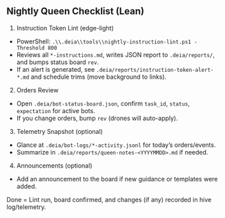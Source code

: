 ## Nightly Queen Checklist (Lean)

1) Instruction Token Lint (edge-light)
- PowerShell: `.\\.deia\\tools\\nightly-instruction-lint.ps1 -Threshold 800`
- Reviews all `*-instructions.md`, writes JSON report to `.deia/reports/`, and bumps status board `rev`.
- If an alert is generated, see `.deia/reports/instruction-token-alert-*.md` and schedule trims (move background to links).

2) Orders Review
- Open `.deia/bot-status-board.json`, confirm `task_id`, `status`, `expectation` for active bots.
- If you change orders, bump `rev` (drones will auto-apply).

3) Telemetry Snapshot (optional)
- Glance at `.deia/bot-logs/*-activity.jsonl` for today’s orders/events.
- Summarize in `.deia/reports/queen-notes-<YYYYMMDD>.md` if needed.

4) Announcements (optional)
- Add an announcement to the board if new guidance or templates were added.

Done = Lint run, board confirmed, and changes (if any) recorded in hive log/telemetry.

